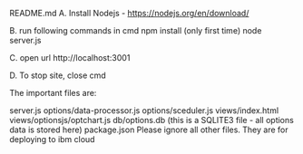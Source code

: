 README.md
A. Install Nodejs - https://nodejs.org/en/download/

B. run following commands in cmd
npm install (only first time) node server.js

C. open url http://localhost:3001

D. To stop site, close cmd

The important files are:

server.js
options/data-processor.js
options/sceduler.js
views/index.html
views/optionsjs/optchart.js
db/options.db (this is a SQLITE3 file - all options data is stored here)
package.json
Please ignore all other files. They are for deploying to ibm cloud
